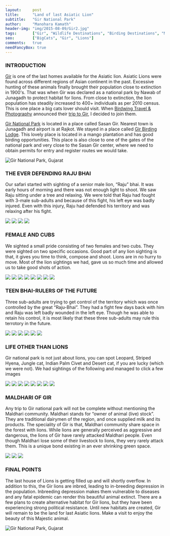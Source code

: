 ```yaml
---
layout:     post
title:      "Land of last Asiatic Lion"
subtitle:   "Gir National Park"
author:     "Manohara Kamath"
header-img: "img/2015-08-09/Gir2.jpg"
tags:		["Gir", "Wildlife Destinations", "Birding Destinations", "Mammal Destinations"]
seo:        ["BigCats", "Gir", "Lions"]
comments:   true
needFancyBox: true
---
```


<h3>INTRODUCTION</h3>

<p> <a href="http://www.wilderhood.com/destination/Gir" target="_blank">Gir</a> is one of the last homes available for the Asiatic lion. Asiatic Lions were found across different regions of Asian continent in the past. Excessive hunting of these animals finally brought their population close to extinction in 1900's. That was when Gir was declared as a national park by Nawab of Junagadh to protect habitat for lions. From close to extinction, the lion population has steadily increased to 400+ individuals as per 2010 census. This is one place a big cats lover should visit. When <a href="http://www.wilderhood.com/organizer/Birdwing%20Photography" target="_blank">Birdwing Travel & Photography</a> announced their <a href="http://www.wilderhood.com/trip/Gir%20-%20The%20Lions%20Last%20Lair" target="_blank">trip to Gir</a>, I decided to join them.</p>

<p><a href="http://www.wilderhood.com/destination/Gir" target="_blank">Gir National Park</a> is located in a place called Sasan Gir. Nearest town is Junagadh and airport is at Rajkot. We stayed in a place called <a href="http://www.girnationalpark.com/gir_lodge.htm" target="_blank">Gir Birding Lodge</a>. This lovely place is located in a mango plantation and has good birding opportunities. This place is also close to one of the gates of the national park and very close to the Sasan Gir center, where we need to obtain permits for entry and register routes we would take.</p>

<img src="{{ site.baseurl}}/img/2015-08-09/Gir1.jpg" alt="Gir National Park, Gujarat">

<h3>THE EVER DEFENDING RAJU BHAI</h3>

<p>Our safari started with sighting of a senior male lion, “Raju” bhai. It was early hours of morning and there was not enough light to shoot. We saw Raju sitting under a tree and relaxing. We were told that Raju had fought with 3-male sub-adults and because of this fight, his left eye was badly injured. Even with this injury, Raju had defended his territory and was relaxing after his fight.</p>

<div class="w-entity-images">
	<a class="fancybox" rel="group" href="{{ site.baseurl }}/img/2015-08-09/Gir3.jpg"> <img class="w-customised-image-preview w-small-image-preview" src="{{ site.baseurl }}/img/2015-08-09/Gir3.jpg"></a>
	<a class="fancybox" rel="group" href="{{ site.baseurl }}/img/2015-08-09/Gir4.jpg"> <img class="w-customised-image-preview w-small-image-preview" src="{{ site.baseurl }}/img/2015-08-09/Gir4.jpg"></a>
	<a class="fancybox" rel="group" href="{{ site.baseurl }}/img/2015-08-09/Gir5.jpg"> <img class="w-customised-image-preview w-small-image-preview" src="{{ site.baseurl }}/img/2015-08-09/Gir5.jpg"></a>
	<a class="fancybox" rel="group" href="{{ site.baseurl }}/img/2015-08-09/Gir6.jpg"> <img class="w-customised-image-preview w-small-image-preview" src="{{ site.baseurl }}/img/2015-08-09/Gir6.jpg"></a>
</div>

<h3>FEMALE AND CUBS</h3>

<p>We sighted a small pride consisting of two females and two cubs. They were sighted on two specific occasions. Good part of any lion sighting is that, it gives you time to think, compose and shoot. Lions are in no hurry to move. Most of the lion sightings we had, gave us so much time and allowed us to take good shots of action.</p>

<div class="w-entity-images">
	<a class="fancybox" rel="group" href="{{ site.baseurl }}/img/2015-08-09/Gir7.jpg"> <img class="w-customised-image-preview w-small-image-preview" src="{{ site.baseurl }}/img/2015-08-09/Gir7.jpg"></a>
	<a class="fancybox" rel="group" href="{{ site.baseurl }}/img/2015-08-09/Gir8.jpg"> <img class="w-customised-image-preview w-small-image-preview" src="{{ site.baseurl }}/img/2015-08-09/Gir8.jpg"></a>
	<a class="fancybox" rel="group" href="{{ site.baseurl }}/img/2015-08-09/Gir9.jpg"> <img class="w-customised-image-preview w-small-image-preview" src="{{ site.baseurl }}/img/2015-08-09/Gir9.jpg"></a>
	<a class="fancybox" rel="group" href="{{ site.baseurl }}/img/2015-08-09/Gir10.jpg"> <img class="w-customised-image-preview w-small-image-preview" src="{{ site.baseurl }}/img/2015-08-09/Gir10.jpg"></a>
	<a class="fancybox" rel="group" href="{{ site.baseurl }}/img/2015-08-09/Gir11.jpg"> <img class="w-customised-image-preview w-small-image-preview" src="{{ site.baseurl }}/img/2015-08-09/Gir11.jpg"></a>
	<a class="fancybox" rel="group" href="{{ site.baseurl }}/img/2015-08-09/Gir12.jpg"> <img class="w-customised-image-preview w-small-image-preview" src="{{ site.baseurl }}/img/2015-08-09/Gir12.jpg"></a>
	<a class="fancybox" rel="group" href="{{ site.baseurl }}/img/2015-08-09/Gir13.jpg"> <img class="w-customised-image-preview w-small-image-preview" src="{{ site.baseurl }}/img/2015-08-09/Gir13.jpg"></a>
	<a class="fancybox" rel="group" href="{{ site.baseurl }}/img/2015-08-09/Gir14.jpg"> <img class="w-customised-image-preview w-small-image-preview" src="{{ site.baseurl }}/img/2015-08-09/Gir14.jpg"></a>
</div>


<h3>TEEN BHAI-RULERS OF THE FUTURE</h3>

<p>Three sub-adults are trying to get control of the territory which was once controlled by the great “Raju-Bhai”. They had a fight few days back with him and Raju was left badly wounded in the left eye. Though he was able to retain his control, it is most likely that these three sub-adults may rule this terrotory in the future.</p>

<div class="w-entity-images">
	<a class="fancybox" rel="group" href="{{ site.baseurl }}/img/2015-08-09/Gir15.jpg"> <img class="w-customised-image-preview w-small-image-preview" src="{{ site.baseurl }}/img/2015-08-09/Gir15.jpg"></a>
	<a class="fancybox" rel="group" href="{{ site.baseurl }}/img/2015-08-09/Gir16.jpg"> <img class="w-customised-image-preview w-small-image-preview" src="{{ site.baseurl }}/img/2015-08-09/Gir16.jpg"></a>
	<a class="fancybox" rel="group" href="{{ site.baseurl }}/img/2015-08-09/Gir17.jpg"> <img class="w-customised-image-preview w-small-image-preview" src="{{ site.baseurl }}/img/2015-08-09/Gir17.jpg"></a>
	<a class="fancybox" rel="group" href="{{ site.baseurl }}/img/2015-08-09/Gir18.jpg"> <img class="w-customised-image-preview w-small-image-preview" src="{{ site.baseurl }}/img/2015-08-09/Gir18.jpg"></a>
	<a class="fancybox" rel="group" href="{{ site.baseurl }}/img/2015-08-09/Gir19.jpg"> <img class="w-customised-image-preview w-small-image-preview" src="{{ site.baseurl }}/img/2015-08-09/Gir19.jpg"></a>
	<a class="fancybox" rel="group" href="{{ site.baseurl }}/img/2015-08-09/Gir20.jpg"> <img class="w-customised-image-preview w-small-image-preview" src="{{ site.baseurl }}/img/2015-08-09/Gir20.jpg"></a>
</div>

<h3>LIFE OTHER THAN LIONS</h3>

<p>Gir national park is not just about lions, you can spot Leopard, Striped Hyena, Jungle cat, Indian Palm Civet and Desert cat, if you are lucky (which we were not). We had sightings of the following and managed to click a few images</p>

<div class="w-entity-images">
	<a class="fancybox" rel="group" href="{{ site.baseurl }}/img/2015-08-09/Gir21.jpg"> <img class="w-customised-image-preview w-small-image-preview" src="{{ site.baseurl }}/img/2015-08-09/Gir21.jpg"></a>
	<a class="fancybox" rel="group" href="{{ site.baseurl }}/img/2015-08-09/Gir22.jpg"> <img class="w-customised-image-preview w-small-image-preview" src="{{ site.baseurl }}/img/2015-08-09/Gir22.jpg"></a>
	<a class="fancybox" rel="group" href="{{ site.baseurl }}/img/2015-08-09/Gir23.jpg"> <img class="w-customised-image-preview w-small-image-preview" src="{{ site.baseurl }}/img/2015-08-09/Gir23.jpg"></a>
	<a class="fancybox" rel="group" href="{{ site.baseurl }}/img/2015-08-09/Gir24.jpg"> <img class="w-customised-image-preview w-small-image-preview" src="{{ site.baseurl }}/img/2015-08-09/Gir24.jpg"></a>
	<a class="fancybox" rel="group" href="{{ site.baseurl }}/img/2015-08-09/Gir25.jpg"> <img class="w-customised-image-preview w-small-image-preview" src="{{ site.baseurl }}/img/2015-08-09/Gir25.jpg"></a>
	<a class="fancybox" rel="group" href="{{ site.baseurl }}/img/2015-08-09/Gir26.jpg"> <img class="w-customised-image-preview w-small-image-preview" src="{{ site.baseurl }}/img/2015-08-09/Gir26.jpg"></a>
	<a class="fancybox" rel="group" href="{{ site.baseurl }}/img/2015-08-09/Gir27.jpg"> <img class="w-customised-image-preview w-small-image-preview" src="{{ site.baseurl }}/img/2015-08-09/Gir27.jpg"></a>
	<a class="fancybox" rel="group" href="{{ site.baseurl }}/img/2015-08-09/Gir28.jpg"> <img class="w-customised-image-preview w-small-image-preview" src="{{ site.baseurl }}/img/2015-08-09/Gir28.jpg"></a>
</div>

<h3>MALDHARI OF GIR</h3>

<p>Any trip to Gir national park will not be complete without mentioning the Maldhari community. Maldhari stands for “owner of animal (live) stock”. They are traditional dairymen of the region, and once supplied milk and its products. The speciality of Gir is that, Maldhari community share space in the forest with lions. While lions are generally perceived as aggressive and dangerous, the lions of Gir have rarely attacked Maldhari people. Even though Maldhari lose some of their livestock to lions, they very rarely attack them. This is a unique bond existing in an ever shrinking green space.</p>

<div class="w-entity-images">
	<a class="fancybox" rel="group" href="{{ site.baseurl }}/img/2015-08-09/Gir29.jpg"> <img class="w-customised-image-preview w-small-image-preview" src="{{ site.baseurl }}/img/2015-08-09/Gir29.jpg"></a>
	<a class="fancybox" rel="group" href="{{ site.baseurl }}/img/2015-08-09/Gir30.jpg"> <img class="w-customised-image-preview w-small-image-preview" src="{{ site.baseurl }}/img/2015-08-09/Gir30.jpg"></a>
	<a class="fancybox" rel="group" href="{{ site.baseurl }}/img/2015-08-09/Gir31.jpg"> <img class="w-customised-image-preview w-small-image-preview" src="{{ site.baseurl }}/img/2015-08-09/Gir31.jpg"></a>
</div>

<h3>FINAL POINTS</h3>

<p>The last house of Lions is getting filled up and will shortly overflow. In addition to this, the Gir lions are inbred, leading to in-breeding depression in the population. Inbreeding depression makes them vulnerable to diseases and any fatal epidemic can render this beautiful animal extinct. There are a few plans to create alternative habitat for Gir lions, but they have been experiencing strong political resistance. Until new habitats are created, Gir will remain to be the land for last Asiatic lions. Make a visit to enjoy the beauty of this Majestic animal.</p>

<img src="{{ site.baseurl}}/img/2015-08-09/Gir32.jpg" alt="Gir National Park, Gujarat">